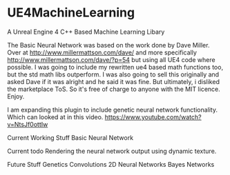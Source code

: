 # UE4MachineLearning
A Unreal Engine 4 C++ Based Machine Learning Libary

The Basic Neural Network was based on the work done by Dave Miller.  Over at http://www.millermattson.com/dave/ and more specifically http://www.millermattson.com/dave/?p=54 but using all UE4 code where possible. I was going to include my rewritten ue4 based math functions too, but the std math libs outperform. I was also going to sell this originally and asked Dave if it was alright and he said it was fine. But ultimately, i disliked the marketplace ToS. So it's free of charge to anyone with the MIT licence. Enjoy.

I am expanding this plugin to include genetic neural network functionality. Which can looked at in this video. https://www.youtube.com/watch?v=NtsJf0ottIw

Current Working Stuff
Basic Neural Network

Current todo
Rendering the neural network output using dynamic texture.

Future Stuff
Genetics
Convolutions
2D Neural Networks
Bayes Networks
